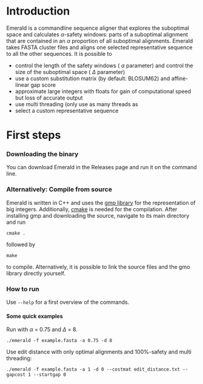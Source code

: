 # Introduction
Emerald is a commandline sequence aligner that explores the suboptimal space and calculates $\alpha$-safety windows: parts of a suboptimal alignment that are contained in an $\alpha$ proportion of all suboptimal alignments.
Emerald takes FASTA cluster files and aligns one selected representative sequence to all the other sequences.
It is possible to
- control the length of the safety windows ( $\alpha$ parameter) and control the size of the suboptimal space ( $\Delta$ parameter)
- use a custom substitution matrix (by default: BLOSUM62) and affine-linear gap score
- approximate large integers with floats for gain of computational speed but loss of accurate output
- use multi threading (only use as many threads as 
- select a custom representative sequence

# First steps
### Downloading the binary
You can download Emerald in the Releases page and run it on the command line.

### Alternatively: Compile from source
Emerald is written in C++ and uses the [gmp library](https://gmplib.org/) for the representation of big integers.
Additionally, [cmake](https://cmake.org/install/) is needed for the compilation.
After installing gmp and downloading the source, navigate to its main directory and run
```
cmake .
```
followed by
```
make
```
to compile.
Alternatively, it is possible to link the source files and the gmo library directly yourself.

### How to run
Use ``` --help ``` for a first overview of the commands.
#### Some quick examples
Run with $\alpha$ = 0.75 and $\Delta$ = 8.
```
./emerald -f example.fasta -a 0.75 -d 8
```
Use edit distance with only optimal alignments and 100%-safety and multi threading:
```
./emerald -f example.fasta -a 1 -d 0 --costmat edit_distance.txt --gapcost 1 --startgap 0
```
